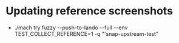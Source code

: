 Updating reference screenshots
==============================
 - ./mach try fuzzy --push-to-lando --full --env TEST_COLLECT_REFERENCE=1  -q "'snap-upstream-test"
